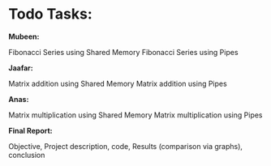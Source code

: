 # Todo Tasks:

**Mubeen:**

Fibonacci Series using Shared Memory
Fibonacci Series using Pipes

**Jaafar:**

Matrix addition using Shared Memory
Matrix addition using Pipes

**Anas:**

Matrix multiplication using Shared Memory
Matrix multiplication using Pipes

**Final Report:**

Objective, 
Project description, 
code, 
Results (comparison via graphs), 
conclusion
